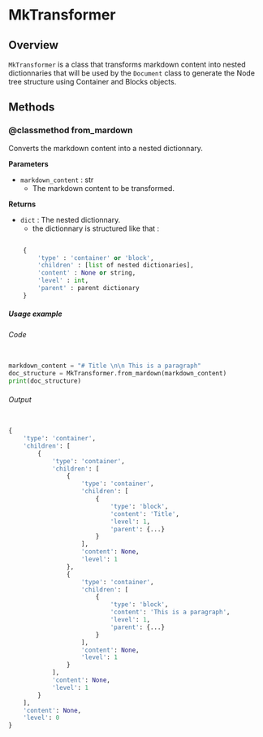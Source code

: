 # MkTransformer

## Overview

`MkTransformer` is a class that transforms markdown content into nested dictionnaries that will be used by the `Document` class to generate the Node tree structure using Container and Blocks objects. 

## Methods

### @classmethod from_mardown

Converts the markdown content into a nested dictionnary.

**Parameters**

- `markdown_content` : str
    - The markdown content to be transformed.

**Returns**

- `dict` : The nested dictionnary.
    - the dictionnary is structured like that : 

```py

    {
        'type' : 'container' or 'block',
        'children' : [list of nested dictionaries],
        'content' : None or string,
        'level' : int,
        'parent' : parent dictionary
    }

```

##### Usage example

###### Code
```py

markdown_content = "# Title \n\n This is a paragraph"
doc_structure = MkTransformer.from_mardown(markdown_content)
print(doc_structure)

```

###### Output
```py

{
    'type': 'container',
    'children': [
        {
            'type': 'container',
            'children': [
                {
                    'type': 'container',
                    'children': [
                        {
                            'type': 'block',
                            'content': 'Title',
                            'level': 1,
                            'parent': {...}
                        }
                    ],
                    'content': None,
                    'level': 1
                },
                {
                    'type': 'container',
                    'children': [
                        {
                            'type': 'block',
                            'content': 'This is a paragraph',
                            'level': 1,
                            'parent': {...}
                        }
                    ],
                    'content': None,
                    'level': 1
                }
            ],
            'content': None,
            'level': 1
        }
    ],
    'content': None,
    'level': 0
}

```

